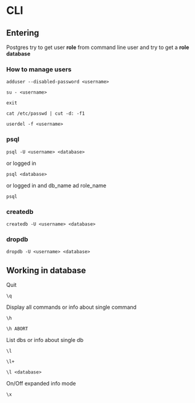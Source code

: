 # CLI

## Entering

Postgres try to get user **role** from command line user and try to get a **role database**

### How to manage users

```
adduser --disabled-password <username>
```

```
su - <username>
```

```
exit
```

```
cat /etc/passwd | cut -d: -f1
```

```
userdel -f <username>
```

### psql

```
psql -U <username> <database>
```
or logged in
```
psql <database>
```
or logged in and db_name ad role_name
```
psql
```

### createdb

```
createdb -U <username> <database>
```

### dropdb

```
dropdb -U <username> <database>
```

## Working in database

Quit
```
\q
```

Display all commands or info about single command
```
\h
```
```
\h ABORT
```

List dbs or info about single db
```
\l
```
```
\l+
```
```
\l <database>
```
On/Off expanded info mode
```
\x
```